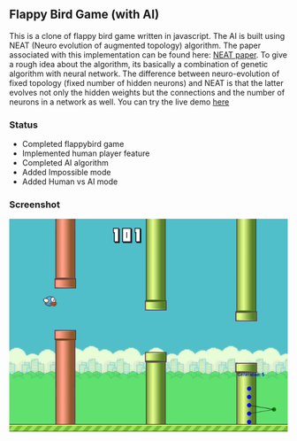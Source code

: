 ## Flappy Bird Game (with AI)
This is a clone of flappy bird game written in javascript. The AI is built using NEAT (Neuro evolution of augmented topology) algorithm. The paper associated with this implementation can be found here:
[NEAT paper](http://nn.cs.utexas.edu/downloads/papers/stanley.ec02.pdf). To give a rough idea about the algorithm, its basically a combination of genetic algorithm with neural network. The difference between neuro-evolution of fixed topology (fixed number of hidden neurons) and NEAT is that the latter evolves not only the hidden weights but the connections and the number of neurons in a network as well. You can try the live demo [here](https://khaixcore.com/demos/flappybird_ai/flappybird.html)

### Status
- Completed flappybird game
- Implemented human player feature
- Completed AI algorithm
- Added Impossible mode
- Added Human vs AI mode

### Screenshot
![Alt text](/screenshot/ai_play.png?raw=true "AI play flappy bird")



